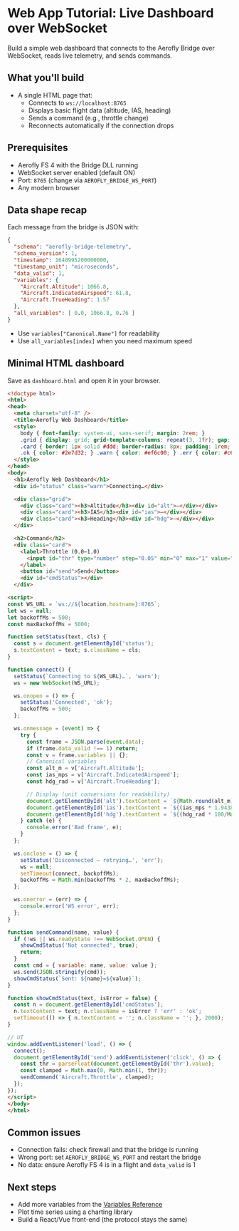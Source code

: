 # Web App Tutorial: Live Dashboard over WebSocket

Build a simple web dashboard that connects to the Aerofly Bridge over WebSocket, reads live telemetry, and sends commands.

## What you'll build

- A single HTML page that:
  - Connects to `ws://localhost:8765`
  - Displays basic flight data (altitude, IAS, heading)
  - Sends a command (e.g., throttle change)
  - Reconnects automatically if the connection drops

## Prerequisites

- Aerofly FS 4 with the Bridge DLL running
- WebSocket server enabled (default ON)
- Port: `8765` (change via `AEROFLY_BRIDGE_WS_PORT`)
- Any modern browser

## Data shape recap

Each message from the bridge is JSON with:

```json
{
  "schema": "aerofly-bridge-telemetry",
  "schema_version": 1,
  "timestamp": 1640995200000000,
  "timestamp_unit": "microseconds",
  "data_valid": 1,
  "variables": {
    "Aircraft.Altitude": 1066.8,
    "Aircraft.IndicatedAirspeed": 61.8,
    "Aircraft.TrueHeading": 1.57
  },
  "all_variables": [ 0.0, 1066.8, 0.76 ]
}
```

- Use `variables["Canonical.Name"]` for readability
- Use `all_variables[index]` when you need maximum speed

## Minimal HTML dashboard

Save as `dashboard.html` and open it in your browser.

```html
<!doctype html>
<html>
<head>
  <meta charset="utf-8" />
  <title>Aerofly Web Dashboard</title>
  <style>
    body { font-family: system-ui, sans-serif; margin: 2rem; }
    .grid { display: grid; grid-template-columns: repeat(3, 1fr); gap: 1rem; }
    .card { border: 1px solid #ddd; border-radius: 8px; padding: 1rem; }
    .ok { color: #2e7d32; } .warn { color: #ef6c00; } .err { color: #c62828; }
  </style>
</head>
<body>
  <h1>Aerofly Web Dashboard</h1>
  <div id="status" class="warn">Connecting…</div>

  <div class="grid">
    <div class="card"><h3>Altitude</h3><div id="alt">—</div></div>
    <div class="card"><h3>IAS</h3><div id="ias">—</div></div>
    <div class="card"><h3>Heading</h3><div id="hdg">—</div></div>
  </div>

  <h2>Command</h2>
  <div class="card">
    <label>Throttle (0.0–1.0)
      <input id="thr" type="number" step="0.05" min="0" max="1" value="0.5" />
    </label>
    <button id="send">Send</button>
    <div id="cmdStatus"></div>
  </div>

<script>
const WS_URL = `ws://${location.hostname}:8765`;
let ws = null;
let backoffMs = 500;
const maxBackoffMs = 5000;

function setStatus(text, cls) {
  const s = document.getElementById('status');
  s.textContent = text; s.className = cls;
}

function connect() {
  setStatus(`Connecting to ${WS_URL}…`, 'warn');
  ws = new WebSocket(WS_URL);

  ws.onopen = () => {
    setStatus('Connected', 'ok');
    backoffMs = 500;
  };

  ws.onmessage = (event) => {
    try {
      const frame = JSON.parse(event.data);
      if (frame.data_valid !== 1) return;
      const v = frame.variables || {};
      // Canonical variables
      const alt_m = v['Aircraft.Altitude'];
      const ias_mps = v['Aircraft.IndicatedAirspeed'];
      const hdg_rad = v['Aircraft.TrueHeading'];

      // Display (unit conversions for readability)
      document.getElementById('alt').textContent = `${Math.round(alt_m)} m`;
      document.getElementById('ias').textContent = `${(ias_mps * 1.94384).toFixed(1)} kt`;
      document.getElementById('hdg').textContent = `${(hdg_rad * 180/Math.PI).toFixed(0)}°`;
    } catch (e) {
      console.error('Bad frame', e);
    }
  };

  ws.onclose = () => {
    setStatus('Disconnected – retrying…', 'err');
    ws = null;
    setTimeout(connect, backoffMs);
    backoffMs = Math.min(backoffMs * 2, maxBackoffMs);
  };

  ws.onerror = (err) => {
    console.error('WS error', err);
  };
}

function sendCommand(name, value) {
  if (!ws || ws.readyState !== WebSocket.OPEN) {
    showCmdStatus('Not connected', true);
    return;
  }
  const cmd = { variable: name, value: value };
  ws.send(JSON.stringify(cmd));
  showCmdStatus(`Sent: ${name}=${value}`);
}

function showCmdStatus(text, isError = false) {
  const n = document.getElementById('cmdStatus');
  n.textContent = text; n.className = isError ? 'err' : 'ok';
  setTimeout(() => { n.textContent = ''; n.className = ''; }, 2000);
}

// UI
window.addEventListener('load', () => {
  connect();
  document.getElementById('send').addEventListener('click', () => {
    const thr = parseFloat(document.getElementById('thr').value);
    const clamped = Math.max(0, Math.min(1, thr));
    sendCommand('Aircraft.Throttle', clamped);
  });
});
</script>
</body>
</html>
```

## Common issues

- Connection fails: check firewall and that the bridge is running
- Wrong port: set `AEROFLY_BRIDGE_WS_PORT` and restart the bridge
- No data: ensure Aerofly FS 4 is in a flight and `data_valid` is 1

## Next steps

- Add more variables from the [Variables Reference](variables_reference.md)
- Plot time series using a charting library
- Build a React/Vue front-end (the protocol stays the same)
